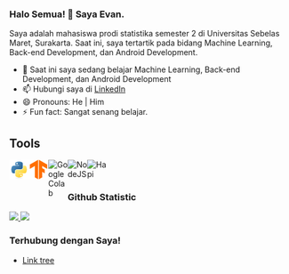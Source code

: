 ### Halo Semua! 👋 Saya Evan.

Saya adalah mahasiswa prodi statistika semester 2 di Universitas Sebelas Maret, Surakarta. Saat ini, saya tertartik pada bidang Machine Learning, Back-end Development, dan Android Development.  

- 🌱 Saat ini saya sedang belajar Machine Learning, Back-end Development, dan Android Development
- 📫 Hubungi saya di <a href="https://linkedin.com/in/evanhanif/">LinkedIn</a>
- 😄 Pronouns: He | Him
- ⚡ Fun fact: Sangat senang belajar.
  
## Tools
  <a href="https://www.python.org/"><img align="left" alt="Python" title="Pyhton" width="35px" src="https://raw.githubusercontent.com/devicons/devicon/master/icons/python/python-original.svg" /></a>
  <a href="https://www.tensorflow.org/"><img align="left" alt="TensorFlow" title="TensorFlow" width="35px" src="https://raw.githubusercontent.com/devicons/devicon/master/icons/tensorflow/tensorflow-original.svg" /></a>
  <a href="https://colab.research.google.com/"><img align="left" alt="Google Colab" title="Google Colab" width="35px" src="https://cdn.jsdelivr.net/npm/simple-icons@v8/icons/googlecolab.svg" /></a>
  <a href="https://nodejs.org/"><img align="left" alt="NodeJS" title="NodeJS" width="35px" src="https://seeklogo.com/images/N/nodejs-logo-FBE122E377-seeklogo.com.png" /></a>
  <a href="https://hapi.dev/"><img align="left" alt="Hapi" title="Hapi (NodeJS HTTP Framework)" width="35px" src="https://avatars.githubusercontent.com/u/3774533?s=200&v=4" /></a>
  <br>
  <br>
  
### Github Statistic
<p align="left">
<a href="https://github.com/EvanHanifW">
  <img height="180em" src="https://github-readme-stats-eight-theta.vercel.app/api?username=EvanHanifW&show_icons=true&theme=algolia&include_all_commits=true&count_private=true"/>
  <img height="180em" src="https://github-readme-stats-eight-theta.vercel.app/api/top-langs/?username=EvanHanifW&layout=compact&langs_count=8&theme=algolia"/>
</a>
</p>

### Terhubung dengan Saya!
- <a href="https://linktr.ee/evanhanif">Link tree</a>
